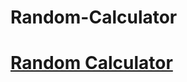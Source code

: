 # Random-Calculator
<h1><a href="https://random-calculator.netlify.app/">Random Calculator</a></h1>
